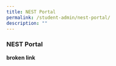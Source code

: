 ```yaml
---
title: NEST Portal
permalink: /student-admin/nest-portal/
description: ""
---
```

### NEST Portal

**broken link**